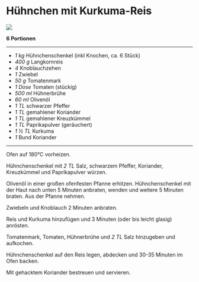 # Hühnchen mit Kurkuma-Reis

![](https://images.food52.com/rgObElJjxzXSdplLTPoZAlJMBiY=/1200x1200/5a5eab8d-c6ea-446a-9c05-e9630614ddfd--2019-1113_sponsored_pomi_skillet-chicken_3x2_rocky-luten_020.jpg)

**6 Portionen**

---

- *1 kg* Hühnchenschenkel (inkl Knochen, ca. 6 Stück)
- *400 g* Langkornreis
- *4* Knoblauchzehen
- *1* Zwiebel
- *50 g* Tomatenmark
- *1 Dose* Tomaten (stückig)
- *500 ml* Hühnerbrühe
- *60 ml* Olivenöl
- *1 TL* schwarzer Pfeffer
- *1 TL* gemahlener Koriander
- *1 TL* gemahlener Kreuzkümmel
- *1 TL* Paprikapulver (geräuchert)
- *1 ½ TL* Kurkuma
- *1* Bund Koriander

---

Ofen auf 180°C vorheizen.

Hühnchenschenkel mit *2 TL* Salz, schwarzem Pfeffer, Koriander, Kreuzkümmel und Paprikapulver würzen.

Olivenöl in einer großen ofenfesten Pfanne erhitzen.
Hühnchenschenkel mit der Haut nach unten 5 Minuten anbraten, wenden und weitere 5 Minuten braten.
Aus der Pfanne nehmen.

Zwiebeln und Knoblauch 2 Minuten anbraten.

Reis und Kurkuma hinzufügen und 3 Minuten (oder bis leicht glasig) anrösten.

Tomatenmark, Tomaten, Hühnerbrühe und *2 TL* Salz hinzugeben und aufkochen.

Hühnchenschenkel auf den Reis legen, abdecken und 30-35 Minuten im Ofen backen.

Mit gehacktem Koriander bestreuen und servieren.
